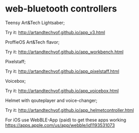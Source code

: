 # web-bluetooth controllers

Teensy Art&Tech Lightsaber;

Try it: http://artandtechvof.github.io/app_v3.html

ProffieOS Art&Tech flavor;

Try it: http://artandtechvof.github.io/app_workbench.html

Pixelstaff;

Try it: http://artandtechvof.github.io/app_pixelstaff.html

Voicebox;

Try it: http://artandtechvof.github.io/app_voicebox.html

Helmet with qouteplayer and voice-changer;

Try it: http://artandtechvof.github.io/app_helmetcontroller.html


For iOS use WebBLE-App (paid) to get these apps working 
https://apps.apple.com/us/app/webble/id1193531073



